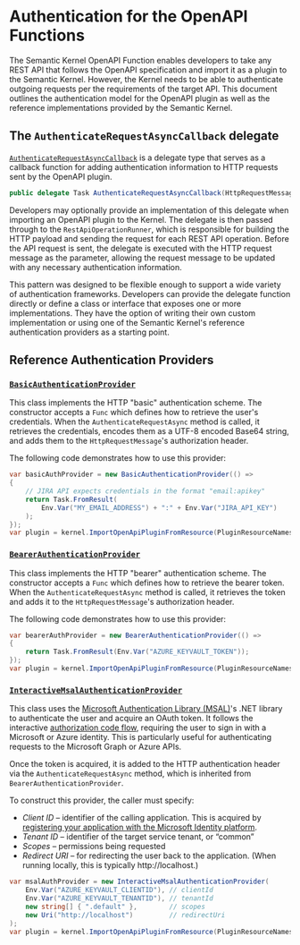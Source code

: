 # Authentication for the OpenAPI Functions

The Semantic Kernel OpenAPI Function enables developers to take any REST API that follows the OpenAPI specification and import it as a plugin to the Semantic Kernel. However, the Kernel needs to be able to authenticate outgoing requests per the requirements of the target API. This document outlines the authentication model for the OpenAPI plugin as well as the reference implementations provided by the Semantic Kernel.

## The `AuthenticateRequestAsyncCallback` delegate

[`AuthenticateRequestAsyncCallback`](AuthenticateRequestAsyncCallback.cs) is a delegate type that serves as a callback function for adding authentication information to HTTP requests sent by the OpenAPI plugin.

```csharp
public delegate Task AuthenticateRequestAsyncCallback(HttpRequestMessage request);
```

Developers may optionally provide an implementation of this delegate when importing an OpenAPI plugin to the Kernel. The delegate is then passed through to the `RestApiOperationRunner`, which is responsible for building the HTTP payload and sending the request for each REST API operation. Before the API request is sent, the delegate is executed with the HTTP request message as the parameter, allowing the request message to be updated with any necessary authentication information.

This pattern was designed to be flexible enough to support a wide variety of authentication frameworks. Developers can provide the delegate function directly or define a class or interface that exposes one or more implementations. They have the option of writing their own custom implementation or using one of the Semantic Kernel's reference authentication providers as a starting point.

## Reference Authentication Providers

### [`BasicAuthenticationProvider`](./BasicAuthenticationProvider.cs)

This class implements the HTTP "basic" authentication scheme. The constructor accepts a `Func` which defines how to retrieve the user's credentials. When the `AuthenticateRequestAsync` method is called, it retrieves the credentials, encodes them as a UTF-8 encoded Base64 string, and adds them to the `HttpRequestMessage`'s authorization header.

The following code demonstrates how to use this provider:

```csharp
var basicAuthProvider = new BasicAuthenticationProvider(() =>
{
    // JIRA API expects credentials in the format "email:apikey"
    return Task.FromResult(
        Env.Var("MY_EMAIL_ADDRESS") + ":" + Env.Var("JIRA_API_KEY")
    );
});
var plugin = kernel.ImportOpenApiPluginFromResource(PluginResourceNames.Jira, new OpenApiFunctionExecutionParameters { AuthCallback = basicAuthProvider.AuthenticateRequestAsync } );
```

### [`BearerAuthenticationProvider`](./BearerAuthenticationProvider.cs)

This class implements the HTTP "bearer" authentication scheme. The constructor accepts a `Func` which defines how to
retrieve the bearer token. When the `AuthenticateRequestAsync` method is called, it retrieves the token and adds it to
the `HttpRequestMessage`'s authorization header.

The following code demonstrates how to use this provider:

```csharp
var bearerAuthProvider = new BearerAuthenticationProvider(() =>
{
    return Task.FromResult(Env.Var("AZURE_KEYVAULT_TOKEN"));
});
var plugin = kernel.ImportOpenApiPluginFromResource(PluginResourceNames.AzureKeyVault, new OpenApiFunctionExecutionParameters { AuthCallback =  bearerAuthProvider.AuthenticateRequestAsync } )
```

### [`InteractiveMsalAuthenticationProvider`](./InteractiveMsalAuthenticationProvider.cs)

This class uses the [Microsoft Authentication Library (MSAL)](https://learn.microsoft.com/en-us/azure/active-directory/develop/msal-overview)'s .NET library to authenticate the user and acquire an OAuth token. It follows the interactive [authorization code flow](https://learn.microsoft.com/en-us/azure/active-directory/develop/v2-oauth2-auth-code-flow), requiring the user to sign in with a Microsoft or Azure identity. This is particularly useful for authenticating requests to the Microsoft Graph or Azure APIs.

Once the token is acquired, it is added to the HTTP authentication header via the `AuthenticateRequestAsync` method, which is inherited from `BearerAuthenticationProvider`.

To construct this provider, the caller must specify:

- _Client ID_ – identifier of the calling application. This is acquired
  by [registering your application with the Microsoft Identity platform](https://learn.microsoft.com/en-us/azure/active-directory/develop/quickstart-register-app).
- _Tenant ID_ – identifier of the target service tenant, or “common”
- _Scopes_ – permissions being requested
- _Redirect URI_ – for redirecting the user back to the application. (When running locally, this is
  typically http://localhost.)

```csharp
var msalAuthProvider = new InteractiveMsalAuthenticationProvider(
    Env.Var("AZURE_KEYVAULT_CLIENTID"), // clientId
    Env.Var("AZURE_KEYVAULT_TENANTID"), // tenantId
    new string[] { ".default" },        // scopes
    new Uri("http://localhost")         // redirectUri
);
var plugin = kernel.ImportOpenApiPluginFromResource(PluginResourceNames.AzureKeyVault, new OpenApiFunctionExecutionParameters { AuthCallback =  msalAuthProvider.AuthenticateRequestAsync } )
```

